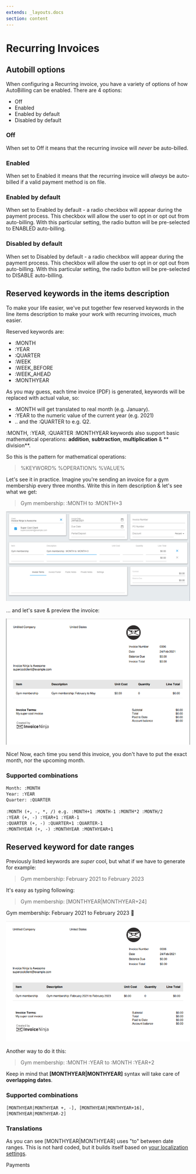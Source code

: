 ```yaml
---
extends: _layouts.docs 
section: content
---
```


# Recurring Invoices

## Autobill options

When configuring a Recurring invoice, you have a variety of options of how AutoBilling can be enabled. There are 4 options:

- Off
- Enabled
- Enabled by default
- Disabled by default

### Off

When set to Off it means that the recurring invoice will _never_ be auto-billed.

### Enabled

When set to Enabled it means that the recurring invoice will _always_ be auto-billed if a valid payment method is on file.

### Enabled by default

When set to Enabled by default - a radio checkbox will appear during the payment process. This checkbox will allow the user to opt in or opt out from auto-billing. With this particular setting, the radio button will be pre-selected to ENABLED auto-billing.

### Disabled by default

When set to Disabled by default - a radio checkbox will appear during the payment process. This checkbox will allow the user to opt in or opt out from auto-billing. With this particular setting, the radio button will be pre-selected to DISABLE auto-billing.

## Reserved keywords in the items description

To make your life easier, we've put together few reserved keywords in the line items description to make your work with
recurring invoices, much easier.

Reserved keywords are:

- :MONTH
- :YEAR
- :QUARTER
- :WEEK
- :WEEK_BEFORE
- :WEEK_AHEAD 
- :MONTHYEAR

As you may guess, each time invoice (PDF) is generated, keywords will be replaced with actual value, so:

- :MONTH will get translated to real month (e.g. January).
- :YEAR to the numeric value of the current year (e.g. 2021)
- .. and the :QUARTER to e.g. Q2.

:MONTH, :YEAR, :QUARTER :MONTHYEAR keywords also support basic mathematical operations: **addition**, **subtraction**, **multiplication** & **
division**.

So this is the pattern for mathematical operations:

> %KEYWORD% %OPERATION% %VALUE%

Let's see it in practice. Imagine you're sending an invoice for a gym membership every three months. Write this in item
description & let's see what we get: 

> Gym membership: :MONTH to :MONTH+3

![alt text](/assets/images/recurring_invoices/reserved-keywords-step-one.png "Typing reserved keys in description")

... and let's save & preview the invoice:

![alt text](/assets/images/recurring_invoices/reserved-keywords-pdf.png "Screenshot of PDF")

Nice! Now, each time you send this invoice, you don't have to put the exact month, nor the upcoming month.

### Supported combinations
```
Month: :MONTH
Year: :YEAR
Quarter: :QUARTER

:MONTH (+, -, *, /) e.g. :MONTH+1 :MONTH-1 :MONTH*2 :MONTH/2
:YEAR (+, -) :YEAR+1 :YEAR-1
:QUARTER (+, -) :QUARTER+1 :QUARTER-1
:MONTHYEAR (+, -) :MONTHYEAR :MONTHYEAR+1
```

## Reserved keyword for date ranges

Previously listed keywords are *super* cool, but what if we have to generate for example:

> Gym membership: February 2021 to February 2023

It's easy as typing following:
> Gym membership: [MONTHYEAR|MONTHYEAR+24]

Gym membership: February 2021 to February 2023 🎉

![alt text](/assets/images/recurring_invoices/reserved-keywords-monthyear-preview.png "Screenshot of PDF")

Another way to do it this:
> Gym membership: :MONTH :YEAR to :MONTH :YEAR+2

Keep in mind that **[MONTHYEAR|MONTHYEAR]** syntax will take care of **overlapping dates**.

###  Supported combinations
```
[MONTHYEAR|MONTHYEAR +, -], [MONTHYEAR|MONTHYEAR+16], [MONTHYEAR|MONTHYEAR-2]
```

### Translations
As you can see [MONTHYEAR|MONTHYEAR] uses "to" between date ranges. This is not hard coded, but it builds itself based on [your localization settings](/docs/basic-settings/#localization).

<x-next url=/docs/payments>Payments</x-next>
